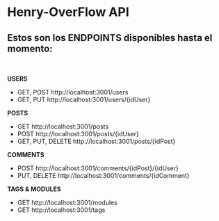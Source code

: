 # Henry-OverFlow API

## Estos son los ENDPOINTS disponibles hasta el momento:
<br/>

__USERS__

  - GET, POST http://localhost:3001/users
  - GET, PUT http://localhost:3001/users/{idUser}

__POSTS__

  - GET http://localhost:3001/posts
  - POST http://localhost:3001/posts/{idUser}
  - GET, PUT, DELETE http://localhost:3001/posts/{idPost}
  
__COMMENTS__

  - POST http://localhost:3001/comments/{idPost}/{idUser}
  - PUT, DELETE http://localhost:3001/comments/{idComment}

__TAGS & MODULES__

  - GET http://localhost:3001/modules
  - GET http://localhost:3001/tags
